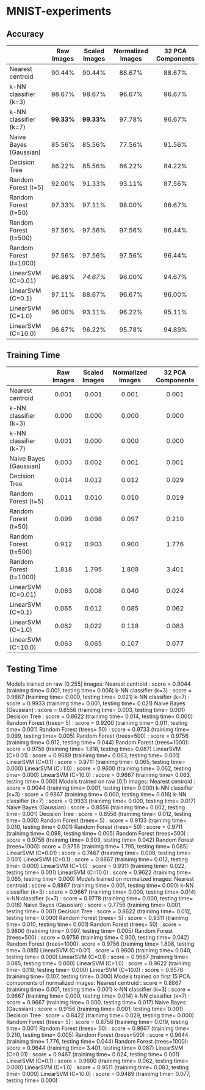 # MNIST-experiments

## Accuracy

|                        | Raw Images | Scaled Images | Normalized Images | 32 PCA Components |
|------------------------| :--------: | :-----------: | :---------------: | :---------------: |
| Nearest centroid       | 90.44%     | 90.44%        | 88.67%            | 88.67%            |
| k-NN classifier (k=3)  | 98.67%     | 98.67%        | 96.67%            | 96.67%            |
| k-NN classifier (k=7)  | **99.33%**     | **99.33%**        | 97.78%            | 96.67%            |
| Naive Bayes (Gaussian) | 85.56%     | 85.56%        | 77.56%            | 91.56%            |
| Decision Tree          | 86.22%     | 85.56%        | 86.22%            | 84.22%            |
| Random Forest (t=5)    | 92.00%     | 91.33%        | 93.11%            | 87.56%            |
| Random Forest (t=50)   | 97.33%     | 97.11%        | 98.00%            | 96.67%            |
| Random Forest (t=500)  | 97.56%     | 97.56%        | 97.56%            | 96.44%            |
| Random Forest (t=1000) | 97.56%     | 97.56%        | 97.56%            | 96.44%            |
| LinearSVM (C=0.01)     | 96.89%     | _74.67%_      | 96.00%            | 94.67%            |
| LinearSVM (C=0.1)      | 97.11%     | 88.67%        | 96.67%            | 96.00%            |
| LinearSVM (C=1.0)      | 96.00%     | 93.11%        | 96.22%            | 95.11%            |
| LinearSVM (C=10.0)     | 96.67%     | 96.22%        | 95.78%            | 94.89%            |

## Training Time

|                        | Raw Images | Scaled Images | Normalized Images | 32 PCA Components |
|------------------------| :--------: | :-----------: | :---------------: | :---------------: |
| Nearest centroid       | 0.001      | 0.001         | 0.001             | 0.001             |
| k-NN classifier (k=3)  | 0.000      | 0.000         | 0.000             | 0.000             |
| k-NN classifier (k=7)  | 0.001      | 0.000         | 0.000             | 0.000             |
| Naive Bayes (Gaussian) | 0.003      | 0.002         | 0.001             | 0.001             |
| Decision Tree          | 0.014      | 0.012         | 0.012             | 0.029             |
| Random Forest (t=5)    | 0.011      | 0.010         | 0.010             | 0.019             |
| Random Forest (t=50)   | 0.099      | 0.098         | 0.097             | 0.210             |
| Random Forest (t=500)  | 0.912      | 0.903         | 0.900             | 1.776             |
| Random Forest (t=1000) | 1.818      | 1.795         | 1.808             | 3.401             |
| LinearSVM (C=0.01)     | 0.063      | 0.008         | 0.040             | 0.024             |
| LinearSVM (C=0.1)      | 0.065      | 0.012         | 0.085             | 0.062             |
| LinearSVM (C=1.0)      | 0.062      | 0.022         | 0.118             | 0.083             |
| LinearSVM (C=10.0)     | 0.063      | 0.065         | 0.107             | 0.077             |

## Testing Time

Models trained on raw [0,255] images:
    Nearest centroid          : score = 0.9044 (trainimg time=   0.001, testing time=   0.006)
    k-NN classifier (k=3)     : score = 0.9867 (trainimg time=   0.000, testing time=   0.021)
    k-NN classifier (k=7)     : score = 0.9933 (trainimg time=   0.001, testing time=   0.021)
    Naive Bayes (Gaussian)    : score = 0.8556 (trainimg time=   0.003, testing time=   0.001)
    Decision Tree             : score = 0.8622 (trainimg time=   0.014, testing time=   0.000)
    Random Forest (trees=  5) : score = 0.9200 (trainimg time=   0.011, testing time=   0.001)
    Random Forest (trees= 50) : score = 0.9733 (trainimg time=   0.099, testing time=   0.005)
    Random Forest (trees=500) : score = 0.9756 (trainimg time=   0.912, testing time=   0.044)
    Random Forest (trees=1000): score = 0.9756 (trainimg time=   1.818, testing time=   0.087)
    LinearSVM (C=0.01)        : score = 0.9689 (trainimg time=   0.063, testing time=   0.001)
    LinearSVM (C=0.1)         : score = 0.9711 (trainimg time=   0.065, testing time=   0.000)
    LinearSVM (C=1.0)         : score = 0.9600 (trainimg time=   0.062, testing time=   0.000)
    LinearSVM (C=10.0)        : score = 0.9667 (trainimg time=   0.063, testing time=   0.000)
Models trained on raw [0,1) images:
    Nearest centroid          : score = 0.9044 (trainimg time=   0.001, testing time=   0.000)
    k-NN classifier (k=3)     : score = 0.9867 (trainimg time=   0.000, testing time=   0.016)
    k-NN classifier (k=7)     : score = 0.9933 (trainimg time=   0.000, testing time=   0.017)
    Naive Bayes (Gaussian)    : score = 0.8556 (trainimg time=   0.002, testing time=   0.001)
    Decision Tree             : score = 0.8556 (trainimg time=   0.012, testing time=   0.000)
    Random Forest (trees=  5) : score = 0.9133 (trainimg time=   0.010, testing time=   0.001)
    Random Forest (trees= 50) : score = 0.9711 (trainimg time=   0.098, testing time=   0.005)
    Random Forest (trees=500) : score = 0.9756 (trainimg time=   0.903, testing time=   0.042)
    Random Forest (trees=1000): score = 0.9756 (trainimg time=   1.795, testing time=   0.085)
    LinearSVM (C=0.01)        : score = 0.7467 (trainimg time=   0.008, testing time=   0.001)
    LinearSVM (C=0.1)         : score = 0.8867 (trainimg time=   0.012, testing time=   0.000)
    LinearSVM (C=1.0)         : score = 0.9311 (trainimg time=   0.022, testing time=   0.001)
    LinearSVM (C=10.0)        : score = 0.9622 (trainimg time=   0.065, testing time=   0.000)
Models trained on normalized images:
    Nearest centroid          : score = 0.8867 (trainimg time=   0.001, testing time=   0.000)
    k-NN classifier (k=3)     : score = 0.9667 (trainimg time=   0.000, testing time=   0.014)
    k-NN classifier (k=7)     : score = 0.9778 (trainimg time=   0.000, testing time=   0.018)
    Naive Bayes (Gaussian)    : score = 0.7756 (trainimg time=   0.001, testing time=   0.001)
    Decision Tree             : score = 0.8622 (trainimg time=   0.012, testing time=   0.000)
    Random Forest (trees=  5) : score = 0.9311 (trainimg time=   0.010, testing time=   0.001)
    Random Forest (trees= 50) : score = 0.9800 (trainimg time=   0.097, testing time=   0.005)
    Random Forest (trees=500) : score = 0.9756 (trainimg time=   0.900, testing time=   0.042)
    Random Forest (trees=1000): score = 0.9756 (trainimg time=   1.808, testing time=   0.085)
    LinearSVM (C=0.01)        : score = 0.9600 (trainimg time=   0.040, testing time=   0.000)
    LinearSVM (C=0.1)         : score = 0.9667 (trainimg time=   0.085, testing time=   0.000)
    LinearSVM (C=1.0)         : score = 0.9622 (trainimg time=   0.118, testing time=   0.000)
    LinearSVM (C=10.0)        : score = 0.9578 (trainimg time=   0.107, testing time=   0.000)
Models trained on first 15 PCA components of normalized images:
    Nearest centroid          : score = 0.8867 (trainimg time=   0.001, testing time=   0.001)
    k-NN classifier (k=3)     : score = 0.9667 (trainimg time=   0.000, testing time=   0.014)
    k-NN classifier (k=7)     : score = 0.9667 (trainimg time=   0.000, testing time=   0.017)
    Naive Bayes (Gaussian)    : score = 0.9156 (trainimg time=   0.001, testing time=   0.001)
    Decision Tree             : score = 0.8422 (trainimg time=   0.029, testing time=   0.000)
    Random Forest (trees=  5) : score = 0.8756 (trainimg time=   0.019, testing time=   0.001)
    Random Forest (trees= 50) : score = 0.9667 (trainimg time=   0.210, testing time=   0.005)
    Random Forest (trees=500) : score = 0.9644 (trainimg time=   1.776, testing time=   0.044)
    Random Forest (trees=1000): score = 0.9644 (trainimg time=   3.401, testing time=   0.087)
    LinearSVM (C=0.01)        : score = 0.9467 (trainimg time=   0.024, testing time=   0.001)
    LinearSVM (C=0.1)         : score = 0.9600 (trainimg time=   0.062, testing time=   0.000)
    LinearSVM (C=1.0)         : score = 0.9511 (trainimg time=   0.083, testing time=   0.000)
    LinearSVM (C=10.0)        : score = 0.9489 (trainimg time=   0.077, testing time=   0.000)
